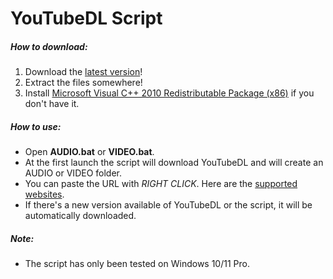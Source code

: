 # YouTubeDL Script

##### How to download:
1) Download the [latest version](https://gitlab.com/Xelofan/youtubedl-script/-/archive/master/youtubedl-script-master.zip)!
2) Extract the files somewhere!
3) Install [Microsoft Visual C++ 2010 Redistributable Package (x86)](https://www.microsoft.com/en-US/download/details.aspx?id=5555) if you don't have it.

##### How to use:
- Open **AUDIO.bat** or **VIDEO.bat**.
- At the first launch the script will download YouTubeDL and will create an AUDIO or VIDEO folder.
- You can paste the URL with *RIGHT CLICK*. Here are the [supported websites](https://ytdl-org.github.io/youtube-dl/supportedsites.html).
- If there's a new version available of YouTubeDL or the script, it will be automatically downloaded.

##### Note:
- The script has only been tested on Windows 10/11 Pro.
